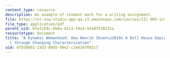 ```yaml
---
content_type: resource
description: An example of student work for a writing assignment.
file: https://ol-ocw-studio-app-qa.s3.amazonaws.com/courses/21l-005-introduction-to-drama-fall-2016/6fb3809223d380d599e2c2e6167892c7_MIT21L_005F16_Womanhood.pdf
file_type: application/pdf
parent_uid: 6fe2cb9c-0e6a-b1ca-f4a3-92a07510231a
resourcetype: Document
title: "A Dynamic Womanhood: How Henrik Ibsen\u2019s A Doll House Depicts Feminism\
  \ through Changing Characterization"
uid: 6fb38092-23d3-80d5-99e2-c2e6167892c7
---
```

